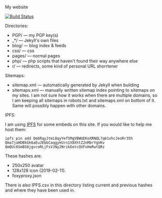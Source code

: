 My website

[![Build Status](https://travis-ci.org/Mikaela/mikaela.github.io.svg?branch=master)](https://travis-ci.org/Mikaela/mikaela.github.io)

Directories:

* PGP/ — my PGP key(s)
* \_\*/ — Jekyll's own files
* blog/ — blog index & feeds
* css/ — css
* pages/ — normal pages
* php/ — php scripts that haven't found their way anywhere else
* r/ — redirects, some kind of personal URL shorrtener

Sitemaps:

* sitemap.xml — automatically generated by Jekyll when building
* sitemaps.xml — manually written sitemap index pointing to sitemaps on my
  sites. I am not sure how it works when there are multiple domains, so
  I am keeping all sitemaps in robots.txt and sitemaps.xml on bottom
  of it. Same will possibly happen with other domains.

IPFS:

I am using [IPFS](https://ipfs.io/) for some embeds on this site. If you
would like to help me host them:

```
ipfs pin add QmbRqyJteL8qyYefSMgVBWUEKoXRNQL7q61xhcJeoRr35h Qma7jaHDBkGk6aEuJEbbCaqgykUrn1X8XhtZ2nMbrYgVKv QmQUc6SmBS8jgvceRLjFsVJNy2NrikDotcQVFxHeRwtQRz
```

These hashes are:
* 250x250 avatar
* 128x128 icon (2019-02-11).
* foxyproxy.json

There is also IPFS.csv in this directory listing current and previous hashes
and where they have been used in.
